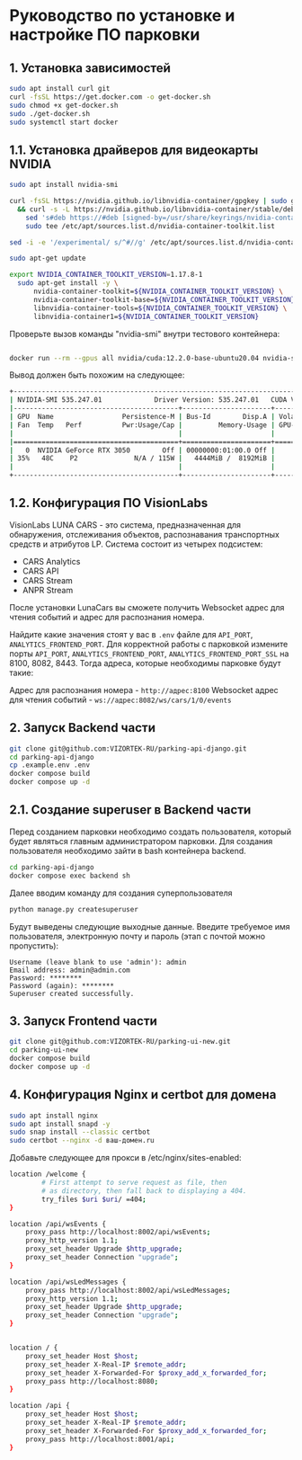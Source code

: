 # Руководство по установке и настройке ПО парковки

## 1. Установка зависимостей

```bash
sudo apt install curl git
curl -fsSL https://get.docker.com -o get-docker.sh
sudo chmod +x get-docker.sh
sudo ./get-docker.sh
sudo systemctl start docker
```

## 1.1. Установка драйверов для видеокарты NVIDIA
```bash
sudo apt install nvidia-smi

curl -fsSL https://nvidia.github.io/libnvidia-container/gpgkey | sudo gpg --dearmor -o /usr/share/keyrings/nvidia-container-toolkit-keyring.gpg \
  && curl -s -L https://nvidia.github.io/libnvidia-container/stable/deb/nvidia-container-toolkit.list | \
    sed 's#deb https://#deb [signed-by=/usr/share/keyrings/nvidia-container-toolkit-keyring.gpg] https://#g' | \
    sudo tee /etc/apt/sources.list.d/nvidia-container-toolkit.list

sed -i -e '/experimental/ s/^#//g' /etc/apt/sources.list.d/nvidia-container-toolkit.list

sudo apt-get update

export NVIDIA_CONTAINER_TOOLKIT_VERSION=1.17.8-1
  sudo apt-get install -y \
      nvidia-container-toolkit=${NVIDIA_CONTAINER_TOOLKIT_VERSION} \
      nvidia-container-toolkit-base=${NVIDIA_CONTAINER_TOOLKIT_VERSION} \
      libnvidia-container-tools=${NVIDIA_CONTAINER_TOOLKIT_VERSION} \
      libnvidia-container1=${NVIDIA_CONTAINER_TOOLKIT_VERSION}
```

Проверьте вызов команды "nvidia-smi" внутри тестового контейнера:
```bash

docker run --rm --gpus all nvidia/cuda:12.2.0-base-ubuntu20.04 nvidia-smi

```
Вывод должен быть похожим на следующее:

```bash
+---------------------------------------------------------------------------------------+
| NVIDIA-SMI 535.247.01             Driver Version: 535.247.01   CUDA Version: 12.2     |
|-----------------------------------------+----------------------+----------------------+
| GPU  Name                 Persistence-M | Bus-Id        Disp.A | Volatile Uncorr. ECC |
| Fan  Temp   Perf          Pwr:Usage/Cap |         Memory-Usage | GPU-Util  Compute M. |
|                                         |                      |               MIG M. |
|=========================================+======================+======================|
|   0  NVIDIA GeForce RTX 3050        Off | 00000000:01:00.0 Off |                  N/A |
| 35%   48C    P2              N/A / 115W |   4444MiB /  8192MiB |      5%      Default |
|                                         |                      |                  N/A |
+-----------------------------------------+----------------------+----------------------+
```

## 1.2. Конфигурация ПО VisionLabs

VisionLabs LUNA CARS - это система, предназначенная для обнаружения, отслеживания объектов, распознавания транспортных средств и атрибутов LP. Система состоит из четырех подсистем:

- CARS Analytics
- CARS API
- CARS Stream
- ANPR Stream

После установки LunaCars вы сможете получить Websocket адрес для чтения событий и адрес для распознания номера.

Найдите какие значения стоят у вас в `.env` файле для `API_PORT`, `ANALYTICS_FRONTEND_PORT`. Для корректной работы с парковкой измените порты `API_PORT`, `ANALYTICS_FRONTEND_PORT`, `ANALYTICS_FRONTEND_PORT_SSL` на 8100, 8082, 8443. Тогда адреса, которые необходимы парковке будут такие:

Адрес для распознания номера - `http://адрес:8100`
Websocket адрес для чтения событий - `ws://адрес:8082/ws/cars/1/0/events`


## 2. Запуск Backend части

```bash
git clone git@github.com:VIZORTEK-RU/parking-api-django.git
cd parking-api-django
cp .example.env .env
docker compose build
docker compose up -d
```

## 2.1. Создание superuser в Backend части

Перед созданием парковки необходимо создать пользователя, который будет являться главным администратором парковки. Для создания пользователя необходимо зайти в bash контейнера backend.

```bash
cd parking-api-django
docker compose exec backend sh
```

Далее вводим команду для создания суперпользователя

```bash
python manage.py createsuperuser
```

Будут выведены следующие выходные данные. Введите требуемое имя пользователя, электронную почту и пароль (этап с почтой можно пропустить):

```
Username (leave blank to use 'admin'): admin
Email address: admin@admin.com
Password: ********
Password (again): ********
Superuser created successfully.
```


## 3. Запуск Frontend части

```bash
git clone git@github.com:VIZORTEK-RU/parking-ui-new.git
cd parking-ui-new
docker compose build
docker compose up -d
```

## 4. Конфигурация Nginx и certbot для домена

```bash
sudo apt install nginx
sudo apt install snapd -y
sudo snap install --classic certbot
sudo certbot --nginx -d ваш-домен.ru
```
Добавьте следующее для прокси в /etc/nginx/sites-enabled:

```bash
location /welcome { 
        # First attempt to serve request as file, then 
        # as directory, then fall back to displaying a 404. 
        try_files $uri $uri/ =404; 
} 

location /api/wsEvents { 
    proxy_pass http://localhost:8002/api/wsEvents; 
    proxy_http_version 1.1; 
    proxy_set_header Upgrade $http_upgrade; 
    proxy_set_header Connection "upgrade"; 
} 

location /api/wsLedMessages { 
    proxy_pass http://localhost:8002/api/wsLedMessages; 
    proxy_http_version 1.1; 
    proxy_set_header Upgrade $http_upgrade; 
    proxy_set_header Connection "upgrade"; 
} 


location / { 
    proxy_set_header Host $host; 
    proxy_set_header X-Real-IP $remote_addr; 
    proxy_set_header X-Forwarded-For $proxy_add_x_forwarded_for; 
    proxy_pass http://localhost:8080; 
} 

location /api { 
    proxy_set_header Host $host;
    proxy_set_header X-Real-IP $remote_addr;
    proxy_set_header X-Forwarded-For $proxy_add_x_forwarded_for;
    proxy_pass http://localhost:8001/api;
}
```


